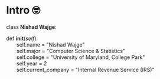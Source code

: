 # Intro 🤓 

class **Nishad Wajge**:

  def __init__(_self_):<br/>
    &emsp;&emsp;self.name = "Nishad Wajge"<br/>
    &emsp;&emsp;self.major = "Computer Science & Statistics"<br/>
    &emsp;&emsp;self.college = "University of Maryland, College Park"<br/>
    &emsp;&emsp;self.year = 2<br/>
    &emsp;&emsp;self.current_company = "Internal Revenue Service (IRS)"<br/>


  
